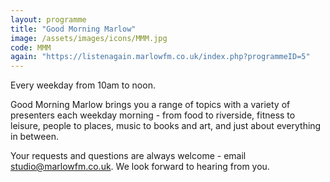 ```yaml
---
layout: programme
title: "Good Morning Marlow"
image: /assets/images/icons/MMM.jpg
code: MMM
again: "https://listenagain.marlowfm.co.uk/index.php?programmeID=5"
---
```


Every weekday from 10am to noon.

Good Morning Marlow brings you a range of topics with a variety of presenters each weekday morning - from food to riverside, fitness to leisure, people to places, music to books and art,
and just about everything in between.

Your requests and questions are always welcome - email [studio@marlowfm.co.uk](mailto:studio@marlowfm.co.uk). We look forward to hearing from you.
